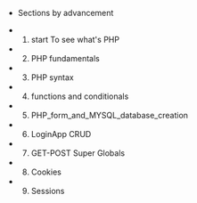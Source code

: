 - Sections by advancement

- 1. start To see what's PHP
- 2. PHP fundamentals
- 3. PHP syntax
- 4. functions and conditionals
- 5. PHP_form_and_MYSQL_database_creation
- 6. LoginApp CRUD
- 7. GET-POST Super Globals
- 8. Cookies
- 9. Sessions
